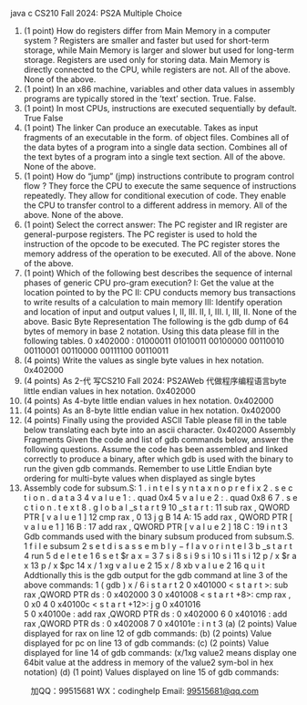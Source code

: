 java c
CS210 Fall 2024: PS2A 
Multiple Choice
1. (1 point) How do registers differ from Main Memory in a computer system ?
Registers are smaller and faster but used for short-term storage, while Main Memory is larger and slower but used for long-term storage.
Registers are used only for storing data.
Main Memory is directly connected to the CPU, while registers are not.
All of the above.
None of the above.
2. (1 point) In an x86 machine, variables and other data values in assembly programs are typically stored in the ’text’ section.
True.
False.
3. (1 point) In most CPUs, instructions are executed sequentially by default.
True
False
4. (1 point) The linker
Can produce an executable.
Takes as input fragments of an executable in the form. of object files.
Combines all of the data bytes of a program into a single data section.
Combines all of the text bytes of a program into a single text section.
All of the above.
None of the above.
5. (1 point) How do “jump” (jmp) instructions contribute to program control flow ?
They force the CPU to execute the same sequence of instructions repeatedly.
They allow for conditional execution of code.
They enable the CPU to transfer control to a different address in memory.
All of the above.
None of the above.
6. (1 point) Select the correct answer:
The PC register and IR register are general-purpose registers.
The PC register is used to hold the instruction of the opcode to be executed.
The PC register stores the memory address of the operation to be executed.
All of the above.
None of the above.
7. (1 point) Which of the following best describes the sequence of internal phases of generic CPU pro-gram execution?
I: Get the value at the location pointed to by the PC 
II: CPU conducts memory bus transactions to write results of a calculation to main memory 
III: Identify operation and location of input and output values 
I, II, III.
II, I, III.
I, III, II.
None of the above.
Basic Byte Representation 
The following is the gdb dump of 64 bytes of memory in base 2 notation. Using this data please fill in the following tables.
0 x402000 : 01000011 01010011 00100000 00110010 00110001 00110000 00111100 00110011
8. (4 points) Write the values as single byte values in hex notation.
0x402000
9. (4 points) As 2-代 写CS210 Fall 2024: PS2AWeb
代做程序编程语言byte little endian values in hex notation.
0x402000
10. (4 points) As 4-byte little endian values in hex notation.
0x402000
11. (4 points) As an 8-byte little endian value in hex notation.
0x402000
12. (4 points) Finally using the provided ASCII Table please fill in the table below translating each byte into an ascii character.
0x402000
Assembly Fragments 
Given the code and list of gdb commands below, answer the following questions. Assume the code has been assembled and linked correctly to produce a binary, after which gdb is used with the binary to run the given gdb commands.
Remember to use Little Endian byte ordering for multi-byte values when displayed as single bytes 
13. Assembly code for subsum.S:
1 . i n t e l s y n t a x n o p r e f i x
2 . s e c t i o n . d a t a
3
4 v a l u e 1 : . quad 0x4
5 v a l u e 2 : . quad 0x8
6
7 . s e c t i o n . t e x t
8 . g l o b a l _s t a r t
9
10 _s t a r t :
11 sub rax , QWORD PTR [ v a l u e 1 ]
12 cmp rax , 0
13 j g B
14 A:
15 add rax , QWORD PTR [ v a l u e 1 ]
16 B :
17 add rax , QWORD PTR [ v a l u e 2 ]
18 C :
19 i n t 3
Gdb commands used with the binary subsum produced from subsum.S.
1 f i l e subsum
2 s e t d i s a s s e m b l y − f l a v o r i n t e l
3 b _s t a r t
4 run
5 d e l e t e 1
6 s e t $r a x = 3
7 s i
8 s i
9 s i
10 s i
11 s i
12 p / x $r a x
13 p / x $pc
14 x / 1 xg v a l u e 2
15 x / 8 xb v a l u e 2
16 q u i t
Addtionally this is the gdb output for the gdb command at line 3 of the above commands:
1 ( gdb ) x / 6 i
s t a r t
2 0 x401000 < s t a r t >: sub rax ,QWORD PTR ds : 0 x402000
3 0 x401008 < s t a r t +8>: cmp rax , 0 x0
4 0 x40100c < s t a r t +12>: j g 0 x401016   
5 0 x40100e : add rax ,QWORD PTR ds : 0 x402000 
6 0 x401016 : add rax ,QWORD PTR ds : 0 x402008 
7 0 x40101e : i n t 3 
(a) (2 points) Value displayed for rax on line 12 of gdb commands: 
(b) (2 points) Value displayed for pc on line 13 of gdb commands: 
(c) (2 points) Value displayed for line 14 of gdb commands: 
(x/1xg value2 means display one 64bit value at the address in memory of the value2 sym-bol in hex notation) 
(d) (1 point) Values displayed on line 15 of gdb commands: 







         
加QQ：99515681  WX：codinghelp  Email: 99515681@qq.com
